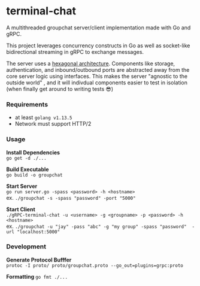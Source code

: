 # terminal-chat 
A multithreaded groupchat server/client implementation made with Go and gRPC.

This project leverages concurrency constructs in Go as well as socket-like bidirectional streaming in gRPC to exchange messages.

The server uses a [hexagonal architecture](https://medium.com/sciforce/another-story-about-microservices-hexagonal-architecture-23db93fa52a2). Components like storage, authentication, and inbound/outbound ports are abstracted away from the core server logic using interfaces. This makes the server "agnostic to the outside world" \, and it will indivdual components easier to test in isolation (when finally get around to writing tests :sunglasses:)

### Requirements  
- at least `golang v1.13.5`
- Network must support HTTP/2

### Usage
<b> Install Dependencies </b>  
`go get -d ./...`

<b> Build Executable </b>  
`go build -o groupchat`

<b> Start Server </b>  
`go run server.go -spass <password> -h <hostname>`  
ex. `./groupchat -s -spass "password" -port "5000"`

<b> Start Client </b>   
`./gRPC-terminal-chat -u <username> -g <groupname> -p <password> -h <hostname>`  
ex. `./groupchat -u "jay" -pass "abc" -g "my group" -spass "password"  -url "localhost:5000"`

### Development  

<b> Generate Protocol Bufffer </b>  
`protoc -I proto/ proto/groupchat.proto --go_out=plugins=grpc:proto`

<b> Formatting </b>
`go fmt ./...`


